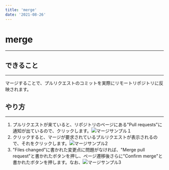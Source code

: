 ```yaml
---
title: 'merge' 
date: '2021-08-26'
---
```


# merge
---

## できること
---
マージすることで、プルリクエストのコミットを実際にリモートリポジトリに反映されます。

## やり方
---

1. プルリクエストが来ていると、リポジトリのページにある"Pull requests"に通知が出ているので、クリックします。![マージサンプル１](https://i.imgur.com/MIGxxZ3.png)
2. クリックすると、マージが要求されているプルリクエストが表示されるので、それをクリックします。![マージサンプル2](https://i.imgur.com/JySYMiF.png)
3. "Files changed"に書かれた変更点に問題がなければ、"Merge pull request"と書かれたボタンを押し、ページ遷移後さらに"Confirm merge"と書かれたボタンを押します。なお、![マージサンプル3](https://i.imgur.com/pluAR7E.png)